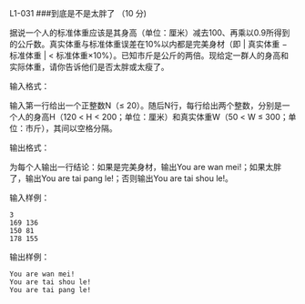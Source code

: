 L1-031 
###到底是不是太胖了 （10 分)

据说一个人的标准体重应该是其身高（单位：厘米）减去100、再乘以0.9所得到的公斤数。真实体重与标准体重误差在10%以内都是完美身材（即 | 真实体重 − 标准体重 | < 标准体重×10%）。已知市斤是公斤的两倍。现给定一群人的身高和实际体重，请你告诉他们是否太胖或太瘦了。

输入格式：

输入第一行给出一个正整数N（≤ 20）。随后N行，每行给出两个整数，分别是一个人的身高H（120 < H < 200；单位：厘米）和真实体重W（50 < W ≤ 300；单位：市斤），其间以空格分隔。

输出格式：

为每个人输出一行结论：如果是完美身材，输出You are wan mei!；如果太胖了，输出You are tai pang le!；否则输出You are tai shou le!。

输入样例：

```
3
169 136
150 81
178 155
```

输出样例：

```
You are wan mei!
You are tai shou le!
You are tai pang le!
```